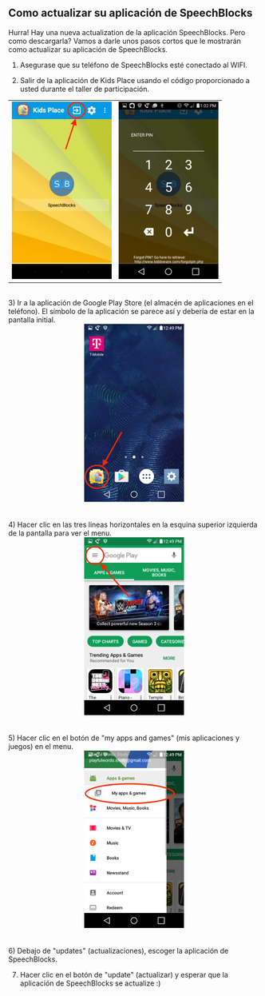 ## Como actualizar su aplicación de SpeechBlocks

Hurra! Hay una nueva actualization de la aplicación SpeechBlocks. Pero como descargarla? Vamos a darle unos pasos cortos que le mostrarán como actualizar su aplicación de SpeechBlocks.

1) Asegurase que su teléfono de SpeechBlocks esté conectado al WIFI.

2) Salir de la aplicación de Kids Place usando el código proporcionado a usted durante el taller de participación. 

<table style="border: 0px;">
	<tr>
		<td>
			<center><img src="/images/play-store-update/kids-place.png" width="200"></center>
		</td>
		<td>
			<center><img src="/images/play-store-update/exit-kids-place.png" width="200"></center>
		</td>
	</tr>
</table>
<br>
3) Ir a la aplicación de Google Play Store (el almacén de aplicaciones en el teléfono). El símbolo de la aplicación se parece así y debería de estar en la pantalla initial. 

<center><img src="/images/play-store-update/home-screen.png" width="200"></center>
<br><br>
4) Hacer clic en las tres lineas horizontales en la esquina superior izquierda de la pantalla para ver el menu.

<center><img src="/images/play-store-update/play-store.png" width="200"></center>
<br><br>
5) Hacer clic en el botón de "my apps and games" (mis aplicaciones y juegos) en el menu.

<center><img src="/images/play-store-update/play-store-sidebar.png" width="200"></center>
<br><br>
6) Debajo de "updates" (actualizaciones), escoger la aplicación de SpeechBlocks.

7) Hacer clic en el botón de "update" (actualizar) y esperar que la aplicación de SpeechBlocks se actualize :)

